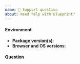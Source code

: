 ```yaml
---
name: 🙋‍ Support question
about: Need help with Blueprint?
---
```


<!-- IF YOU ARE A PALANTIR EMPLOYEE, DO NOT POST INTERNAL LINKS OR REFERENCES HERE -->

#### Environment

- __Package version(s)__: <!-- fill this out -->
- __Browser and OS versions__: <!-- fill this out -->

#### Question

<!-- fill this out -->

